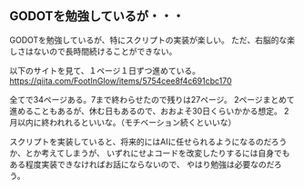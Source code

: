 ## GODOTを勉強しているが・・・

GODOTを勉強しているが、特にスクリプトの実装が楽しい。
ただ、右脳的な楽しさはないので長時間続けることができない。

以下のサイトを見て、１ページ１日ずつ進めている。
https://qiita.com/FootInGlow/items/5754cee8f4c691cbc170

全てで34ページある。7まで終わらせたので残りは27ページ。
2ページまとめて進めることもあるが、休む日もあるので、おおよそ30日くらいかかる想定。
2月以内に終われれるといいな。（モチベーション続くといいな）

スクリプトを実装していると、将来的にはAIに任せられるようになるのだろうか、とか考えてしまうが、
いずれにせよコードを改変したりするには自身でもある程度実装できなければお話にならないので、
やはり勉強は必要なのだろう。
